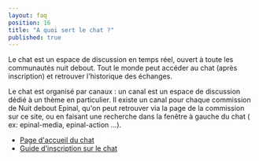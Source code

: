 ```yaml
---
layout: faq
position: 16
title: "A quoi sert le chat ?"
published: true
---
```


Le chat est un espace de discussion en temps réel, ouvert à toute les communautés nuit debout. Tout le monde peut accéder au chat (après inscription) et retrouver l'historique des échanges.

Le chat est organisé par canaux : un canal est un espace de discussion dédié à un thème en particulier. Il existe un canal pour chaque commission de Nuit debout Epinal, qu'on peut retrouver via la page de la commission sur ce site, ou en faisant une recherche dans la fenêtre à gauche du chat ( ex: epinal-media, epinal-action ...).

* [Page d'accueil du chat](https://chat.nuitdebout.fr/home)
* [Guide d'inscription sur le chat](https://cloud.openmailbox.org/index.php/s/8lqFma3ivtjkOQb)